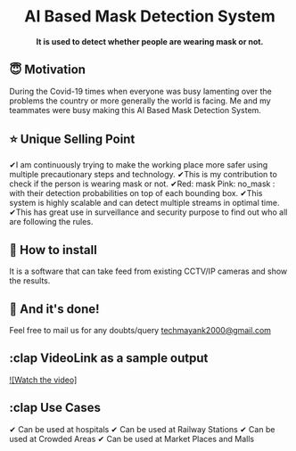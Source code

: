 <h1 align="center">AI Based Mask Detection System</h1>

<div align= "center">
  <h4>It is used to detect whether people are wearing mask or not.</h4>
</div>

## :innocent: Motivation
During the Covid-19 times when everyone was busy lamenting over the problems the country or more generally the world is facing. Me and my teammates were busy making this AI Based Mask Detection System.

 
## :star: Unique Selling Point
✔I am continuously trying to make the working place more safer using multiple precautionary steps and technology.
✔This is my contribution to check if the person is wearing mask or not.
✔Red: mask Pink: no_mask : with their detection probabilities on top of each bounding box.
✔This system is highly scalable and can detect multiple streams in optimal time.
✔This has great use in surveillance and security purpose to find out who all are following the rules.

## :key: How to install
It is a software that can take feed from existing CCTV/IP cameras and show the results.

## :clap: And it's done!
Feel free to mail us for any doubts/query 
techmayank2000@gmail.com

## :clap VideoLink as a sample output
[![Watch the video]](https://www.youtube.com/watch?v=u7VBWjoKNkQ)

## :clap Use Cases
✔ Can be used at hospitals
✔ Can be used at Railway Stations
✔ Can be used at Crowded Areas
✔ Can be used at Market Places and Malls
